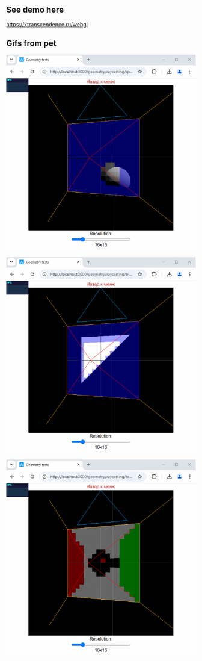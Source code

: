 ## See demo here
https://xtranscendence.ru/webgl

## Gifs from pet
![Alt text](public/assets/images/gifs/0.gif)

![Alt text](public/assets/images/gifs/1.gif)

![Alt text](public/assets/images/gifs/2.gif)